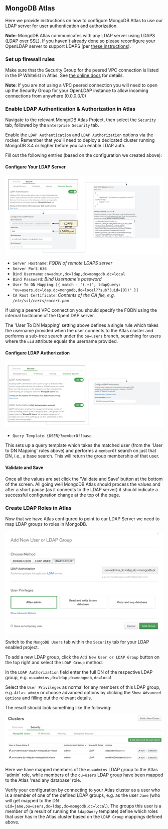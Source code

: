 ## MongoDB Atlas

Here we provide instructions on how to configure MongoDB Atlas to use our LDAP server for user authentication and authorization.

**Note**: MongoDB Atlas communicates with any LDAP server using LDAPS (LDAP over SSL). If you haven't already done so please reconfigure your OpenLDAP server to support LDAPS (per [these instructions](SetupLDAPS.md)).

### Set up firewall rules

Make sure that the Security Group for the peered VPC connection is listed in the IP Whitelist in Atlas. See [the online docs](https://docs.atlas.mongodb.com/security-whitelist/) for details.

**Note**: If you are not using a VPC peered connection you will need to open up the Security Group for your OpenLDAP instance to allow incoming connections from anywhere (0.0.0.0/0)

### Enable LDAP Authentication & Authorization in Atlas

Navigate to the relevant MongoDB Atlas Project, then select the `Security` tab, followed by the `Enterprise Security` tab.

Enable the `LDAP Authentication` and `LDAP Authorization` options via the rocker. Remember that you'll need to deploy a dedicated cluster running MongoDB 3.4 or higher before you can enable LDAP auth.

Fill out the following entries (based on the configuration we created above):

#### Configure Your LDAP Server

![Authentication details](AtlasAuthN.png)

* `Server Hostname`: _FQDN of remote LDAPS server_
* `Server Port`: `636`
* `Bind Username`: `cn=admin,dc=ldap,dc=mongodb,dc=local`
* `Bind Password`: _Bind Username's password_
* `User To DN Mapping`: `[{ match : "(.+)", ldapQuery: "ou=users,dc=ldap,dc=mongodb,dc=local??sub?(uid={0})" }]`
* `CA Root Certificate`: _Contents of the CA file, e.g. `/etc/ssl/certs/cacert.pem`_

If using a peered VPC connection you should specify the FQDN using the internal hostname of the OpenLDAP server.

The 'User To DN Mapping' setting above defines a single rule which takes the username provided when the user connects to the Atlas cluster and performs a sub-tree search under the `ou=users` branch, searching for users where the `uid` attribute equals the username provided.

#### Configure LDAP Authorization

![Authorization details](AtlasAuthZ.png)

* `Query Template`: `{USER}?memberOf?base`

This sets up a query template which takes the matched user (from the 'User to DN Mapping' rules above) and performs a `memberOf` search on just that DN, i.e., a base search. This will return the group membership of that user.

#### Validate and Save

Once all the values are set click the 'Validate and Save' button at the bottom of the screen. All going well MongoDB Atlas should process the values and after a short pause (as it connects to the LDAP server) it should indicate a successful configuration change at the top of the page.

### Create LDAP Roles in Atlas

Now that we have Atlas configured to point to our LDAP Server we need to map LDAP groups to roles in MongoDB.

![Adding an Admin group](AtlasAddAdminGroup.png)

Switch to the `MongoDB Users` tab within the `Security` tab for your LDAP enabled project.

To add a new LDAP group, click the `Add New User or LDAP Group` button on the top right and select the `LDAP Group` method.

In the `LDAP Authorization` field enter the full DN of the respective LDAP group, e.g. `ou=admins,dc=ldap,dc=mongodb,dc=local`

Select the `User Privileges` as normal for any members of this LDAP group, e.g. `Atlas admin` or choose advanced options by clicking the `Show Advanced Options` and filling out the relevant details.

The result should look something like the following:

![LDAP groups in Atlas](AtlasLDAPGroups.png)

Here we have mapped members of the `ou=admins` LDAP group to the Atlas 'admin' role, while members of the `ou=users` LDAP group have been mapped to the Atlas 'read any database' role.

Verify your configuration by connecting to your Atlas cluster as a user who is a member of one of the defined LDAP groups, e.g. as the user `Jane` (who will get mapped to the DN `uid=jane,ou=users,dc=ldap,dc=mongodb,dc=local`). The groups this user is a member of (a result of running the `ldapQuery` template) define which roles that user has in the Atlas cluster based on the `LDAP Group` mappings defined above.
